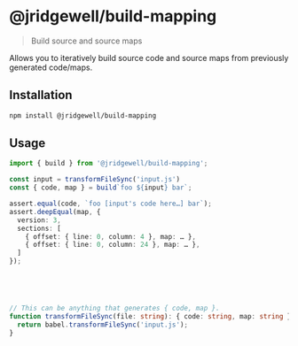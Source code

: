 # @jridgewell/build-mapping

> Build source and source maps

Allows you to iteratively build source code and source maps from previously generated code/maps.

## Installation

```sh
npm install @jridgewell/build-mapping
```

## Usage

```typescript
import { build } from '@jridgewell/build-mapping';

const input = transformFileSync('input.js')
const { code, map } = build`foo ${input} bar`;

assert.equal(code, `foo [input's code here…] bar`);
assert.deepEqual(map, {
  version: 3,
  sections: [
    { offset: { line: 0, column: 4 }, map: … },
    { offset: { line: 0, column: 24 }, map: … },
  ]
});





// This can be anything that generates { code, map }.
function transformFileSync(file: string): { code: string, map: string } {
  return babel.transformFileSync('input.js');
}
```

